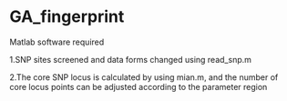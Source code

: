 # GA_fingerprint
Matlab software required

1.SNP sites screened and data forms changed using read_snp.m

2.The core SNP locus is calculated by using mian.m, and the number of core locus points can be adjusted according to the parameter region
